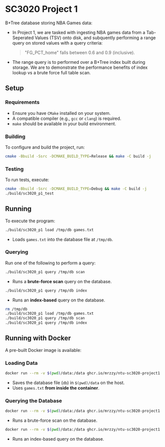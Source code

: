 # SC3020 Project 1

B+Tree database storing NBA Games data:

- In Project 1, we are tasked with ingesting NBA games data from a Tab-Seperated Values (TSV)
  onto disk, and subquently performing a range query on stored values with a query criteria:

  > "FG_PCT_home" falls between 0.6 and 0.9 (inclusive).

- The range query is to performed over a B+Tree index built during storage. We are
  to demonstrate the performance benefits of index lookup vs a brute force
  full table scan.

## Setup

### Requirements

- Ensure you have `CMake` installed on your system.
- A compatible compiler (e.g., `gcc` or `clang`) is required.
- `make` should be available in your build environment.

### Building

To configure and build the project, run:

```sh
cmake -Bbuild -Ssrc -DCMAKE_BUILD_TYPE=Release && make -C build -j
```

### Testing

To run tests, execute:

```sh
cmake -Bbuild -Ssrc -DCMAKE_BUILD_TYPE=Debug && make -C build -j
./build/sc3020_p1_test
```

## Running

To execute the program:

```sh
./build/sc3020_p1 load /tmp/db games.txt
```

- Loads `games.txt` into the database file at `/tmp/db`.

### Querying

Run one of the following to perform a query:

```sh
./build/sc3020_p1 query /tmp/db scan
```

- Runs a **brute-force scan** query on the database.

```sh
./build/sc3020_p1 query /tmp/db index
```

- Runs an **index-based** query on the database.

```sh
rm /tmp/db
./build/sc3020_p1 load /tmp/db games.txt
./build/sc3020_p1 query /tmp/db scan
./build/sc3020_p1 query /tmp/db index
```

## Running with Docker

A pre-built Docker image is available:

### Loading Data

```sh
docker run --rm -v $(pwd)/data:/data ghcr.io/mrzzy/ntu-sc3020-project1:latest load /data/db games.txt
```

- Saves the database file (`db`) in `$(pwd)/data` on the host.
- Uses `games.txt` **from inside the container**.

### Querying the Database

```sh
docker run --rm -v $(pwd)/data:/data ghcr.io/mrzzy/ntu-sc3020-project1:latest query /data/db scan
```

- Runs a brute-force scan on the database.

```sh
docker run --rm -v $(pwd)/data:/data ghcr.io/mrzzy/ntu-sc3020-project1:latest query /data/db index
```

- Runs an index-based query on the database.
